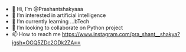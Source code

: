 - 👋 Hi, I’m @Prashantshakyaaa
- 👀 I’m interested in artificial intelligence
- 🌱 I’m currently learning ...bTech
- 💞️ I’m looking to collaborate on Python project
- 📫 How to reach me https://www.instagram.com/pra_shant__shakya?igsh=OGQ5ZDc2ODk2ZA==

<!---
Prashantshakyaaa/Prashantshakyaaa is a ✨ special ✨ repository because its `README.md` (this file) appears on your GitHub profile.
You can click the Preview link to take a look at your changes.
--->
